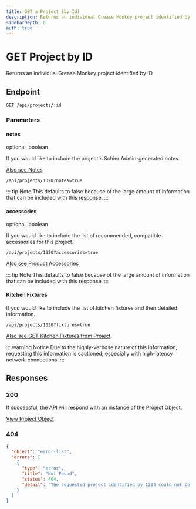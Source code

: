 ```yaml
---
title: GET a Project (by Id)
description: Returns an individual Grease Monkey project identified by ID.
sidebarDepth: 0
auth: true
---
```


# GET Project by ID

Returns an individual Grease Monkey project identified by ID

## Endpoint

``` http
GET /api/projects/:id
```

### Parameters

#### notes

<span class="code-note block">optional, boolean</span>

If you would like to include the project's Schier Admin-generated notes.

[Also see Notes](/grease-monkey/other-resources/notes.html)

``` http
/api/projects/1320?notes=true
```

::: tip Note
This defaults to false because of the large amount of information that can be included with this response.
:::

#### accessories

<span class="code-note block">optional, boolean</span>

If you would like to include the list of recommended, compatible accessories for this project.

``` http
/api/projects/1320?accessories=true
```

[Also see Product Accessories](/grease-monkey/other-resources/product-accessories.html)

::: tip Note
This defaults to false because of the large amount of information that can be included with this response.
:::

#### Kitchen Fixtures

If you would like to include the list of kitchen fixtures and their detailed information.

``` http
/api/projects/1320?fixtures=true
```

[Also see GET Kitchen Fixtures from Project](/grease-monkey/kitchen-fixtures/get-kitchen-fixtures-from-project-by-id).

::: warning Notice
Due to the highly-verbose nature of this information, requesting this information is cautioned; especially with high-latency network connections.
:::

## Responses

### 200 <Badge text="success" type="success" />

If successful, the API will respond with an instance of the Project Object.

[View Project Object](/grease-monkey/projects/#the-project-object)

### 404 <Badge text="error" type="error" />

```json
{
  "object": "error-list",
  "errors": [
    {
      "type": "error",
      "title": "Not Found",
      "status": 404,
      "detail": "The requested project identified by 1234 could not be found."
    }
  ]
}
```